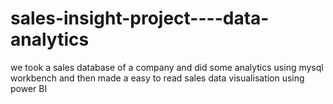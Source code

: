 # sales-insight-project----data-analytics
we took a sales database of a company and did some analytics using mysql workbench and then made a easy to read sales data visualisation using power BI 

